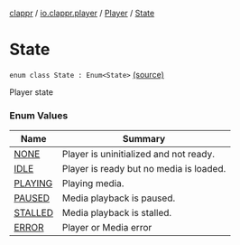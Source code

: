 [clappr](../../../index.md) / [io.clappr.player](../../index.md) / [Player](../index.md) / [State](.)

# State

`enum class State : Enum<State>` [(source)](https://github.com/clappr/clappr-android/tree/dev/clappr/src/main/kotlin/io/clappr/player/Player.kt#L43)

Player state

### Enum Values

| Name | Summary |
|---|---|
| [NONE](-n-o-n-e.md) | Player is uninitialized and not ready. |
| [IDLE](-i-d-l-e.md) | Player is ready but no media is loaded. |
| [PLAYING](-p-l-a-y-i-n-g.md) | Playing media. |
| [PAUSED](-p-a-u-s-e-d.md) | Media playback is paused. |
| [STALLED](-s-t-a-l-l-e-d.md) | Media playback is stalled. |
| [ERROR](-e-r-r-o-r.md) | Player or Media error |
